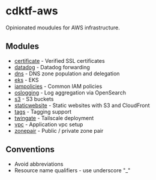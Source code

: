 # cdktf-aws

Opinionated moudules for AWS infrastructure.

## Modules

* [certificate](./src/certificate) - Verified SSL certificates
* [datadog](./src/datadog) - Datadog forwarding
* [dns](./src/dns) - DNS zone population and delegation
* [eks](./src/eks) - EKS
* [iampolicies](./src/iampolicies) - Common IAM policies
* [oslogging](./src/oslogging) - Log aggregation via OpenSearch
* [s3](./src/s3) - S3 buckets
* [staticwebsite](./src/staticwebsite) - Static websites with S3 and CloudFront
* [tags](./src/tags) - Tagging support
* [twingate](./src/twingate) - Tailscale deployment
* [vpc](./src/vpc) - Application vpc setup
* [zonepair](./src/zonepair) - Public / private zone pair

## Conventions

* Avoid abbreviations
* Resource name qualifiers - use underscore "_"
